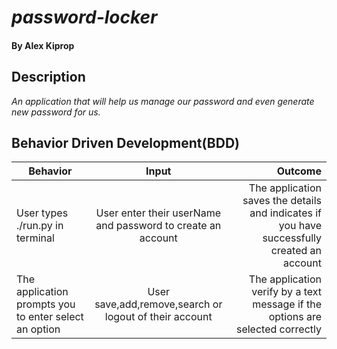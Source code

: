 # _password-locker_

#### By Alex Kiprop

## Description

 _An application that will help us manage our password and even generate new password for us._

 ## Behavior Driven Development(BDD)

 | Behavior        | Input           | Outcome  |
| ------------- |:-------------:| -----:|
| User types ./run.py in terminal | User enter their userName and password to create an account | The application saves the details and indicates if you have successfully created an account |
| The application prompts you to enter select an option | User save,add,remove,search or logout of their account | The application verify by a text message if the options are selected correctly |


